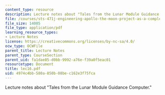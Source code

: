 ```yaml
---
content_type: resource
description: Lecture notes about "Tales from the Lunar Module Guidance Computer."
file: /courses/sts-471j-engineering-apollo-the-moon-project-as-a-complex-system-spring-2007/4974c4bb580a850b08bec162e3f75fca_lec16.pdf
file_size: 14005
file_type: application/pdf
learning_resource_types:
- Lecture Notes
license: https://creativecommons.org/licenses/by-nc-sa/4.0/
ocw_type: OCWFile
parent_title: Lecture Notes
parent_type: CourseSection
parent_uid: fa1dae85-d0bb-9992-a76e-f39a0f5eac01
resourcetype: Document
title: lec16.pdf
uid: 4974c4bb-580a-850b-08be-c162e3f75fca
---
```

Lecture notes about "Tales from the Lunar Module Guidance Computer."
